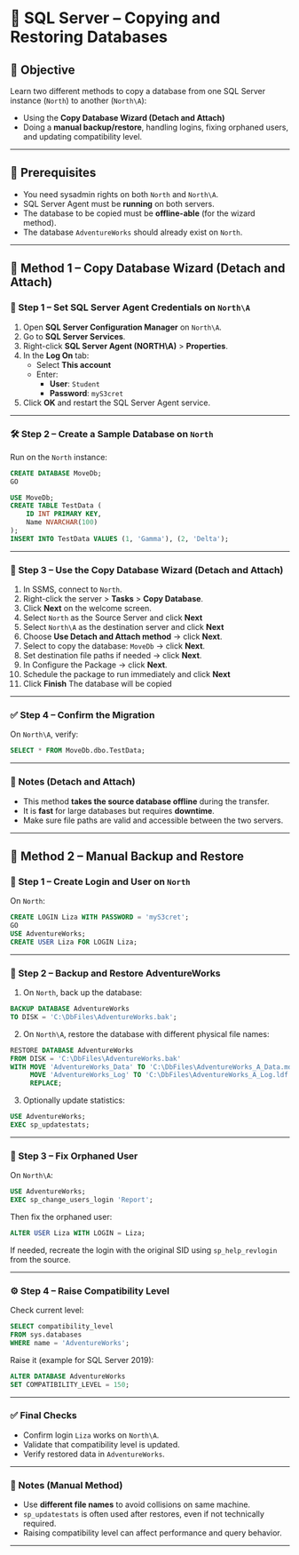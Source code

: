
# 🧪 SQL Server – Copying and Restoring Databases

## 🎯 Objective

Learn two different methods to copy a database from one SQL Server instance (`North`) to another (`North\A`):

- Using the **Copy Database Wizard (Detach and Attach)**  
- Doing a **manual backup/restore**, handling logins, fixing orphaned users, and updating compatibility level.

---

## 🧩 Prerequisites

- You need sysadmin rights on both `North` and `North\A`.
- SQL Server Agent must be **running** on both servers.
- The database to be copied must be **offline-able** (for the wizard method).
- The database `AdventureWorks` should already exist on `North`.

---

## 🧷 Method 1 – Copy Database Wizard (Detach and Attach)

### 🔐 Step 1 – Set SQL Server Agent Credentials on `North\A`

1. Open **SQL Server Configuration Manager** on `North\A`.
2. Go to **SQL Server Services**.
3. Right-click **SQL Server Agent (NORTH\A)** > **Properties**.
4. In the **Log On** tab:
   - Select **This account**
   - Enter:
     - **User**: `Student`
     - **Password**: `myS3cret`
5. Click **OK** and restart the SQL Server Agent service.

---

### 🛠️ Step 2 – Create a Sample Database on `North`

Run on the `North` instance:

```sql
CREATE DATABASE MoveDb;
GO

USE MoveDb;
CREATE TABLE TestData (
    ID INT PRIMARY KEY,
    Name NVARCHAR(100)
);
INSERT INTO TestData VALUES (1, 'Gamma'), (2, 'Delta');
````

---

### 🧙 Step 3 – Use the Copy Database Wizard (Detach and Attach)

1. In SSMS, connect to `North`.
2. Right-click the server > **Tasks** > **Copy Database**.
3. Click **Next** on the welcome screen.
4. Select `North` as the Source Server and click **Next**
5. Select `North\A` as the destination server and click **Next**
6. Choose **Use Detach and Attach method** → click **Next**.
7. Select to copy the database: `MoveDb` → click **Next**.
8. Set destination file paths if needed → click **Next**.
9. In Configure the Package → click **Next**.
10. Schedule the package to run immediately and click **Next**
11. Click **Finish** The database will be copied

---

### ✅ Step 4 – Confirm the Migration

On `North\A`, verify:

```sql
SELECT * FROM MoveDb.dbo.TestData;
```

---

### 📝 Notes (Detach and Attach)

* This method **takes the source database offline** during the transfer.
* It is **fast** for large databases but requires **downtime**.
* Make sure file paths are valid and accessible between the two servers.

---

## 🧷 Method 2 – Manual Backup and Restore

### 🔐 Step 1 – Create Login and User on `North`

On `North`:

```sql
CREATE LOGIN Liza WITH PASSWORD = 'myS3cret';
GO
USE AdventureWorks;
CREATE USER Liza FOR LOGIN Liza;
```

---

### 💾 Step 2 – Backup and Restore AdventureWorks

1. On `North`, back up the database:

```sql
BACKUP DATABASE AdventureWorks
TO DISK = 'C:\DbFiles\AdventureWorks.bak';
```

2. On `North\A`, restore the database with different physical file names:

```sql
RESTORE DATABASE AdventureWorks
FROM DISK = 'C:\DbFiles\AdventureWorks.bak'
WITH MOVE 'AdventureWorks_Data' TO 'C:\DbFiles\AdventureWorks_A_Data.mdf',
     MOVE 'AdventureWorks_Log' TO 'C:\DbFiles\AdventureWorks_A_Log.ldf',
     REPLACE;
```

3. Optionally update statistics:

```sql
USE AdventureWorks;
EXEC sp_updatestats;
```

---

### 🧩 Step 3 – Fix Orphaned User

On `North\A`:

```sql
USE AdventureWorks;
EXEC sp_change_users_login 'Report';
```

Then fix the orphaned user:

```sql
ALTER USER Liza WITH LOGIN = Liza;
```

If needed, recreate the login with the original SID using `sp_help_revlogin` from the source.

---

### ⚙️ Step 4 – Raise Compatibility Level

Check current level:

```sql
SELECT compatibility_level
FROM sys.databases
WHERE name = 'AdventureWorks';
```

Raise it (example for SQL Server 2019):

```sql
ALTER DATABASE AdventureWorks
SET COMPATIBILITY_LEVEL = 150;
```

---

### ✅ Final Checks

* Confirm login `Liza` works on `North\A`.
* Validate that compatibility level is updated.
* Verify restored data in `AdventureWorks`.

---

### 📝 Notes (Manual Method)

* Use **different file names** to avoid collisions on same machine.
* `sp_updatestats` is often used after restores, even if not technically required.
* Raising compatibility level can affect performance and query behavior.

---
